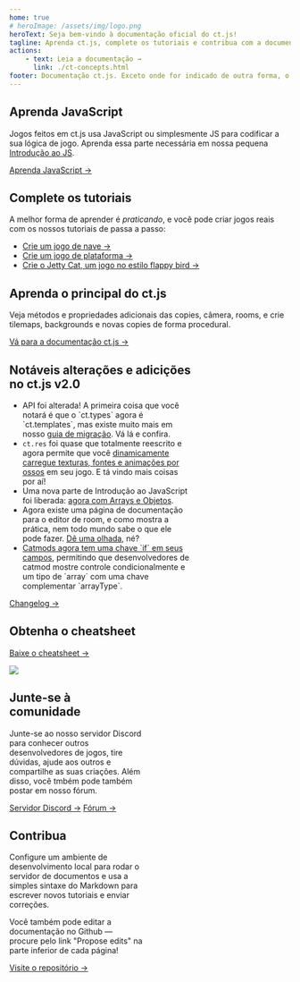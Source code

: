 ```yaml
---
home: true
# heroImage: /assets/img/logo.png
heroText: Seja bem-vindo à documentação oficial do ct.js!
tagline: Aprenda ct.js, complete os tutoriais e contribua com a documentação do ct.js
actions:
    - text: Leia a documentação →
      link: ./ct-concepts.html
footer: Documentação ct.js. Exceto onde for indicado de outra forma, o conteúdo é licenciado sob uma Licença Creative Commons Atribuição 4.0 Internacional.
---
```


<div class="features">
    <div class="feature">
        <h2>Aprenda JavaScript</h2>
        <p>Jogos feitos em ct.js usa JavaScript ou simplesmente JS para codificar a sua lógica de jogo. Aprenda essa parte necessária em nossa pequena <a href="./jsintro_pt1.html">Introdução ao JS</a>.</p>
        <a href="./jsintro_pt1.html" class="button">Aprenda JavaScript →</a>
    </div>
    <div class="feature">
        <h2>Complete os tutoriais</h2>
        <p>A melhor forma de aprender é <i>praticando</i>, e você pode criar jogos reais com os nossos tutoriais de passa a passo:</p>
        <ul>
            <li><a href="./tut-making-shooter.html">Crie um jogo de nave →</a></li>
            <li><a href="./tut-making-platformer.html">Crie um jogo de plataforma →</a></li>
            <li><a href="./tut-making-jettycat.html">Crie o Jetty Cat, um jogo no estilo flappy bird →</a></li>
        </ul>
    </div>
    <div class="feature">
        <h2>Aprenda o principal do ct.js</h2>
        <p>Veja métodos e propriedades adicionais das copies, câmera, rooms, e crie tilemaps, backgrounds e novas copies de forma procedural.</p>
        <a href="./ct-concepts.html" class="button">Vá para a documentação ct.js →</a>
    </div>
    <div class="feature" style="flex-basis: 65%; max-width: 65%;">
        <h2>Notáveis alterações e adicições no ct.js v2.0</h2>
        <ul>
            <li>API foi alterada! A primeira coisa que você notará é que o `ct.types` agora é `ct.templates`, mas existe muito mais em nosso <a href="./migration-1to2">guia de migração</a>. Vá lá e confira.</li>
            <li><code>ct.res</code> foi quase que totalmente reescrito e agora permite que você <a href="./ct.res.html">dinamicamente carregue texturas, fontes e animações por ossos</a> em seu jogo. E tá vindo mais coisas por aí!</li>
            <li>Uma nova parte de Introdução ao JavaScript foi liberada: <a href="./jsintro_pt3.html">agora com Arrays e Objetos</a>.</li>
            <li>Agora existe uma página de documentação para o editor de room, e como mostra a prática, nem todo mundo sabe o que ele pode fazer. <a href="./room-editor.html">Dê uma olhada</a>, né?</li>
            <li><a href="./modding-fields-declaration.html">Catmods agora tem uma chave `if` em seus campos</a>,  permitindo que desenvolvedores de catmod mostre controle condicionalmente e um tipo de `array` com uma chave complementar `arrayType`.</li>
        </ul>
        <a href="https://ctjs.rocks/changelog/" target="_blank">Changelog →</a>
    </div>
    <div class="feature">
        <h2>Obtenha o cheatsheet</h2>
        <a class="button" target="_blank" href="https://comigo.itch.io/ct-cheat-sheet">Baixe o cheatsheet →</a>
        <p></p>
        <img src="/assets/img/CheatsheetThumbnail.png">
    </div>
    <div class="feature"  style="flex-basis: 47.5%; max-width: 47.5%;">
        <h2>Junte-se à comunidade</h2>
        <p>Junte-se ao nosso servidor Discord para conhecer outros desenvolvedores de jogos, tire dúvidas, ajude aos outros e compartilhe as suas criações. Além disso, você tmbém pode também postar em nosso fórum.</p>
        <a class="button" target="_blank" href="https://discord.gg/CggbPkb">Servidor Discord →</a>
        <a class="button" target="_blank" href="https://comigo.itch.io/ct/community">Fórum →</a>
    </div>
    <div class="feature"  style="flex-basis: 47.5%; max-width: 47.5%;">
        <h2>Contribua</h2>
        <p>Configure um ambiente de desenvolvimento local para rodar o servidor de documentos e usa a simples sintaxe do Markdown para escrever novos tutoriais e enviar correções.</p>
        <p>Você também pode editar a documentação no Github — procure pelo link "Propose edits" na parte inferior de cada página!</p>
        <a class="button" target="_blank" href="https://github.com/ct-js/docs.ctjs.rocks">Visite o repositório →</a>
    </div>
</div>